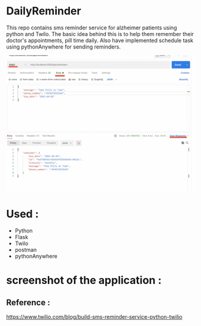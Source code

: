 # DailyReminder 

This repo contains sms reminder service for alzheimer patients using python and Twilo. The basic idea behind this is to help them remember their doctor's appointments, pill time daily. Also have implemented schedule task using pythonAnywhere for sending reminders.

![Alt text](DailyReminder.gif)

# Used :
- Python
- Flask
- Twilo
- postman
- pythonAnywhere

# screenshot of the application :


## Reference :
https://www.twilio.com/blog/build-sms-reminder-service-python-twilio




